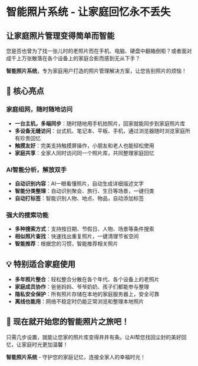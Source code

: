 # 智能照片系统 - 让家庭回忆永不丢失

## 让家庭照片管理变得简单而智能

您是否也曾为了找一张儿时的老照片而在手机、电脑、硬盘中翻箱倒柜？或者面对成千上万张散落在各个设备上的家庭合影而感到无从下手？

**智能照片系统**，专为家庭用户打造的照片管理解决方案，让您告别照片的烦恼！

## 🎯 核心亮点

### 家庭组网，随时随地访问
- **一台主机，多端同步**：随时随地用手机拍照片，回家就能同步到家庭照片库
- **多设备无缝访问**：台式机、笔记本、平板、手机，通过浏览器随时浏览家庭所有珍贵回忆
- **触摸友好**：完美支持触摸屏操作，小朋友和老人也能轻松使用
- **家庭共享**：全家人同时访问同一个照片库，共同整理家庭回忆

### AI智能分析，解放双手
- **自动识别内容**：AI一眼看懂照片，自动生成详细描述文字
- **智能分类整理**：自动识别聚会、旅行、生日等场景，一键归类
- **自动打标签**：智能识别人物、地点、物品，自动添加标签

### 强大的搜索功能
- **多种搜索方式**：支持按日期、节假日、人物、场景等条件搜索
- **相似照片查找**：快速找出重复照片，一键清理节省空间
- **智能推荐**：根据您的习惯，智能推荐相关照片

## 💡 特别适合家庭使用

- **多年照片整合**：轻松整合分散在各个年代、各个设备上的老照片
- **家庭成员协作**：爸爸妈妈、爷爷奶奶、孩子们都能参与整理
- **隐私安全保护**：所有照片存储在本地的家庭服务器上，安全可靠
- **离线也能用**：网络不稳定时仍能正常浏览和整理本地照片

## 🚀 现在就开始您的智能照片之旅吧！

只需几步设置，就能让您家的照片库变得井井有条。让AI帮您找回尘封的美好回忆，让家庭时光更加温馨！

**智能照片系统** - 守护您的家庭记忆，连接全家人的幸福时光！
